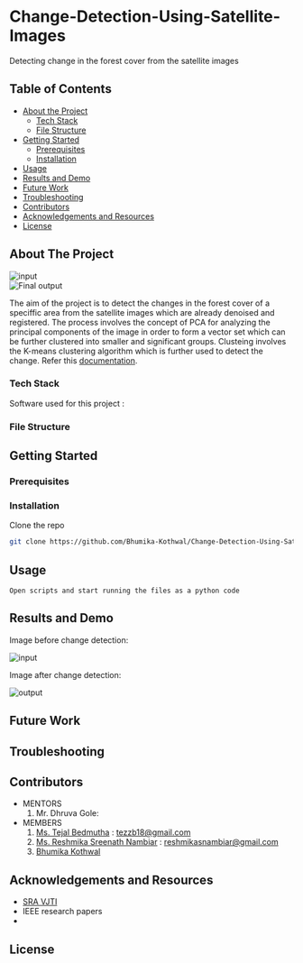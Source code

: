 # Change-Detection-Using-Satellite-Images  
Detecting change in the forest cover from the satellite images

<!-- TABLE OF CONTENTS -->
## Table of Contents

* [About the Project](#about-the-project)
  * [Tech Stack](#tech-stack)
  * [File Structure](#file-structure)
* [Getting Started](#getting-started)
  * [Prerequisites](#prerequisites)
  * [Installation](#installation)
* [Usage](#usage)
* [Results and Demo](#results-and-demo)
* [Future Work](#future-work)
* [Troubleshooting](#troubleshooting)
* [Contributors](#contributors)
* [Acknowledgements and Resources](#acknowledgements-and-resources)
* [License](#license)


<!-- ABOUT THE PROJECT -->
## About The Project
![input]()  
![Final output]()  

The aim of the project is to detect the changes in the forest cover of a speciffic area from the satellite images which are already denoised and registered. The process involves the concept of PCA for analyzing the principal components of the image in order to form a vector set which can be further clustered into smaller and significant groups. Clusteing involves the K-means clustering algorithm which is further used to detect the change. 
Refer this [documentation]().

### Tech Stack
Software used for this project :  
  

### File Structure

<!-- GETTING STARTED -->
## Getting Started

### Prerequisites
 
 
 
  

### Installation
Clone the repo
```sh
git clone https://github.com/Bhumika-Kothwal/Change-Detection-Using-Satellite-Images.git
```

<!-- USAGE EXAMPLES -->
## Usage
```
Open scripts and start running the files as a python code 
```
<!-- RESULTS AND DEMO -->
## Results and Demo
Image before change detection:  
  
![**input**]()  
  
Image after change detection:  
  
![**output**]()  
  
<!-- FUTURE WORK -->
## Future Work

<!-- TROUBLESHOOTING -->
## Troubleshooting



<!-- CONTRIBUTORS -->
## Contributors

* MENTORS
  1. Mr. Dhruva Gole: 
* MEMBERS
  1. [Ms. Tejal Bedmutha](https://github.com/Tejal-19) : tezzb18@gmail.com
  2. [Ms. Reshmika Sreenath Nambiar](https://github.com/Reshmika-Nambiar) : reshmikasnambiar@gmail.com
  3. [Bhumika Kothwal](https://github.com/Bhumika-Kothwal)

<!-- ACKNOWLEDGEMENTS AND REFERENCES -->
## Acknowledgements and Resources
* [SRA VJTI](http://sra.vjti.info/)  
* IEEE research papers
*


<!-- LICENSE -->
## License
  
 
 

 
